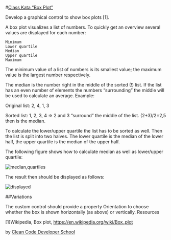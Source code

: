 #[Class Kata “Box Plot”](http://ccd-school.de/en/coding-dojo/classes-katas/box-plot/#_ftn1)

Develop a graphical control to show box plots [1].

A box plot visualizes a list of numbers. To quickly get an overview several values are displayed for each number:

    Minimum
    Lower quartile
    Median
    Upper quartile
    Maximum

The minimum value of a list of numbers is its smallest value; the maximum value is the largest number respectively.

The median is the number right in the middle of the sorted (!) list. If the list has an even number of elements the numbers “surrounding” the middle will be used to calculate an average. Example:

Original list: 2, 4, 1, 3

Sorted list: 1, 2, 3, 4 => 2 and 3 “surround” the middle of the list. (2+3)/2=2,5 then is the median.

To calculate the lower/upper quartile the list has to be sorted as well. Then the list is split into two halves. The lower quartile is the median of the lower half, the upper quartile is the median of the upper half.

The following figure shows how to calculate median as well as lower/upper quartile:

![median,quartiles](http://ccd-school.de/wp-content/uploads/2016/07/1-7.png)

The result then should be displayed as follows:

![displayed](http://ccd-school.de/wp-content/uploads/2016/07/2-3.png)


##Variations

The custom control should provide a property Orientation to choose whether the box is shown horizontally (as above) or vertically.
Resources

[1]Wikipedia, Box plot, https://en.wikipedia.org/wiki/Box_plot

by [Clean Code Developer School](http://ccd-school.de/)